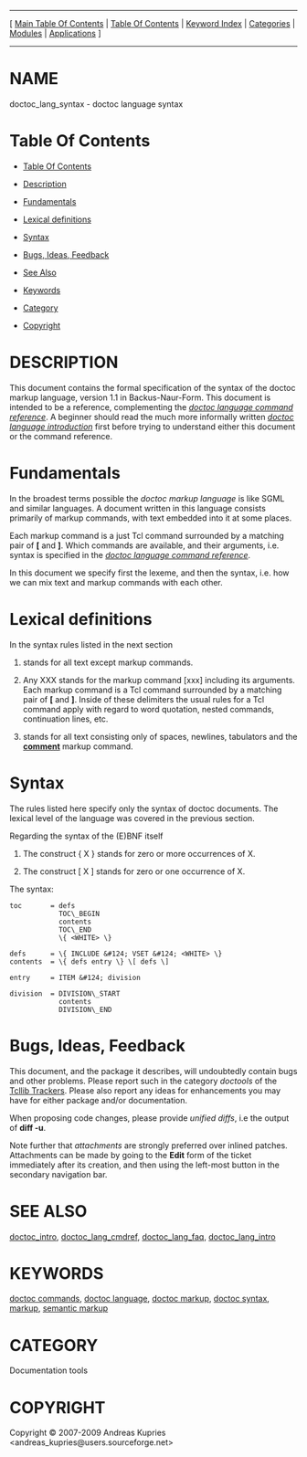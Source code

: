
[//000000001]: # (doctoc\_lang\_syntax \- Documentation tools)
[//000000002]: # (Generated from file 'doctoc\_lang\_syntax\.man' by tcllib/doctools with format 'markdown')
[//000000003]: # (Copyright &copy; 2007\-2009 Andreas Kupries <andreas\_kupries@users\.sourceforge\.net>)
[//000000004]: # (doctoc\_lang\_syntax\(n\) 1\.0 tcllib "Documentation tools")

<hr> [ <a href="../../../../toc.md">Main Table Of Contents</a> &#124; <a
href="../../../toc.md">Table Of Contents</a> &#124; <a
href="../../../../index.md">Keyword Index</a> &#124; <a
href="../../../../toc0.md">Categories</a> &#124; <a
href="../../../../toc1.md">Modules</a> &#124; <a
href="../../../../toc2.md">Applications</a> ] <hr>

# NAME

doctoc\_lang\_syntax \- doctoc language syntax

# <a name='toc'></a>Table Of Contents

  - [Table Of Contents](#toc)

  - [Description](#section1)

  - [Fundamentals](#section2)

  - [Lexical definitions](#section3)

  - [Syntax](#section4)

  - [Bugs, Ideas, Feedback](#section5)

  - [See Also](#seealso)

  - [Keywords](#keywords)

  - [Category](#category)

  - [Copyright](#copyright)

# <a name='description'></a>DESCRIPTION

This document contains the formal specification of the syntax of the doctoc
markup language, version 1\.1 in Backus\-Naur\-Form\. This document is intended to
be a reference, complementing the *[doctoc language command
reference](doctoc\_lang\_cmdref\.md)*\. A beginner should read the much more
informally written *[doctoc language introduction](doctoc\_lang\_intro\.md)*
first before trying to understand either this document or the command reference\.

# <a name='section2'></a>Fundamentals

In the broadest terms possible the *doctoc markup language* is like SGML and
similar languages\. A document written in this language consists primarily of
markup commands, with text embedded into it at some places\.

Each markup command is a just Tcl command surrounded by a matching pair of
__\[__ and __\]__\. Which commands are available, and their arguments, i\.e\.
syntax is specified in the *[doctoc language command
reference](doctoc\_lang\_cmdref\.md)*\.

In this document we specify first the lexeme, and then the syntax, i\.e\. how we
can mix text and markup commands with each other\.

# <a name='section3'></a>Lexical definitions

In the syntax rules listed in the next section

  1. <TEXT> stands for all text except markup commands\.

  1. Any XXX stands for the markup command \[xxx\] including its arguments\. Each
     markup command is a Tcl command surrounded by a matching pair of __\[__
     and __\]__\. Inside of these delimiters the usual rules for a Tcl command
     apply with regard to word quotation, nested commands, continuation lines,
     etc\.

  1. <WHITE> stands for all text consisting only of spaces, newlines, tabulators
     and the __[comment](\.\./\.\./\.\./\.\./index\.md\#comment)__ markup command\.

# <a name='section4'></a>Syntax

The rules listed here specify only the syntax of doctoc documents\. The lexical
level of the language was covered in the previous section\.

Regarding the syntax of the \(E\)BNF itself

  1. The construct \{ X \} stands for zero or more occurrences of X\.

  1. The construct \[ X \] stands for zero or one occurrence of X\.

The syntax:

    toc       = defs
                TOC\_BEGIN
                contents
                TOC\_END
                \{ <WHITE> \}

    defs      = \{ INCLUDE &#124; VSET &#124; <WHITE> \}
    contents  = \{ defs entry \} \[ defs \]

    entry     = ITEM &#124; division

    division  = DIVISION\_START
                contents
                DIVISION\_END

# <a name='section5'></a>Bugs, Ideas, Feedback

This document, and the package it describes, will undoubtedly contain bugs and
other problems\. Please report such in the category *doctools* of the [Tcllib
Trackers](http://core\.tcl\.tk/tcllib/reportlist)\. Please also report any ideas
for enhancements you may have for either package and/or documentation\.

When proposing code changes, please provide *unified diffs*, i\.e the output of
__diff \-u__\.

Note further that *attachments* are strongly preferred over inlined patches\.
Attachments can be made by going to the __Edit__ form of the ticket
immediately after its creation, and then using the left\-most button in the
secondary navigation bar\.

# <a name='seealso'></a>SEE ALSO

[doctoc\_intro](doctoc\_intro\.md),
[doctoc\_lang\_cmdref](doctoc\_lang\_cmdref\.md),
[doctoc\_lang\_faq](doctoc\_lang\_faq\.md),
[doctoc\_lang\_intro](doctoc\_lang\_intro\.md)

# <a name='keywords'></a>KEYWORDS

[doctoc commands](\.\./\.\./\.\./\.\./index\.md\#doctoc\_commands), [doctoc
language](\.\./\.\./\.\./\.\./index\.md\#doctoc\_language), [doctoc
markup](\.\./\.\./\.\./\.\./index\.md\#doctoc\_markup), [doctoc
syntax](\.\./\.\./\.\./\.\./index\.md\#doctoc\_syntax),
[markup](\.\./\.\./\.\./\.\./index\.md\#markup), [semantic
markup](\.\./\.\./\.\./\.\./index\.md\#semantic\_markup)

# <a name='category'></a>CATEGORY

Documentation tools

# <a name='copyright'></a>COPYRIGHT

Copyright &copy; 2007\-2009 Andreas Kupries <andreas\_kupries@users\.sourceforge\.net>

